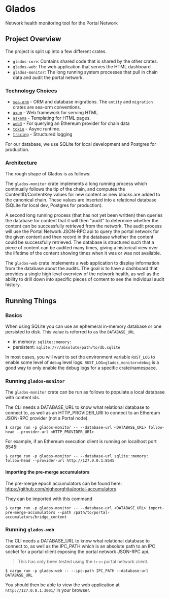 # Glados

Network health monitoring tool for the Portal Network


## Project Overview

The project is split up into a few different crates.

- `glados-core`: Contains shared code that is shared by the other crates.
- `glados-web`: The web application that serves the HTML dashboard
- `glados-monitor`: The long running system processes that pull in chain data and audit the portal network.

### Technology Choices

- [`sea-orm`](https://docs.rs/sea-orm/latest/sea_orm/) - ORM and database migrations.  The `entity` and `migration` crates are sea-orm conventions.
- [`axum`](https://docs.rs/axum/latest/axum/) - Web framework for serving HTML.
- [`askama`](https://djc.github.io/askama/) - Templating for HTML pages.
- [`web3`](https://docs.rs/web3/latest/web3/) - For querying an Ethereum provider for chain data
- [`tokio`](https://tokio.rs/) - Async runtime.
- [`tracing`](https://docs.rs/tracing/latest/tracing/) - Structured logging

For our database, we use SQLite for local development and Postgres for production.

### Architecture

The rough shape of Glados is as follows:

The `glados-monitor` crate implements a long running process which continually follows the tip of the chain, and computes the ContentID/ContentKey values for new content as new blocks are added to the canonical chain.  These values are inserted into a relational database (SQLite for local dev, Postgres for production).

A second long running process (that has not yet been written) then queries the database for content that it will then "audit" to determine whether the content can be successfully retrieved from the network.  The audit process will use the Portal Network JSON-RPC api to query the portal network for the given content and then record in the database whether the content could be successfully retrieved.  The database is structured such that a piece of content can be audited many times, giving a historical view over the lifetime of the content showing times when it was or was not available.

The `glados-web` crate implements a web application to display information from the database about the audits.  The goal is to have a dashboard that provides a single high level overview of the network health, as well as the ability to drill down into specific pieces of content to see the individual audit history.


## Running Things

### Basics

When using SQLite you can use an ephemeral in-memory database or one persisted to disk.  This value is referred to as the `DATABASE_URL`

- in memory: `sqlite::memory:`
- persistent: `sqlite:////absolute/path/to/db.sqlite`

In most cases, you will want to set the environment variable `RUST_LOG` to enable some level of `debug` level logs.  `RUST_LOG=glados_monitor=debug` is a good way to only enable the debug logs for a specific crate/namespace.

### Running `glados-monitor`

The `glados-monitor` crate can be run as follows to populate a local database with content ids.

The CLI needs a DATABASE_URL to know what relational database to connect to, as well as an HTTP_PROVIDER_URI to connect to an Ethereum JSON-RPC provider (not a Portal node).

```
$ cargo run -p glados-monitor -- --database-url <DATABASE_URL> follow-head --provider-url <HTTP_PROVIDER_URI>
```
For example, if an Ethereum execution client is running on localhost port 8545:
```
$ cargo run -p glados-monitor -- --database-url sqlite::memory: follow-head --provider-url http://127.0.0.1:8545
```
#### Importing the pre-merge accumulators

The pre-merge epoch accumulators can be found here: https://github.com/njgheorghita/portal-accumulators

They can be imported with this command

```
$ cargo run -p glados-monitor -- --database-url <DATABASE_URL> import-pre-merge-accumulators --path /path/to/portal-accumulators/bridge_content
```

### Running `glados-web`


The CLI needs a DATABASE_URL to know what relational database to connect to, as well as the IPC_PATH which is an absolute path to an IPC socket for a portal client exposing the portal network JSON-RPC api.

> This has only been tested using the `trin` portal network client.

```
$ cargo run -p glados-web -- --ipc-path IPC_PATH --database-url DATABASE_URL
```

You should then be able to view the web application at `http://127.0.0.1:3001/` in your browser.
